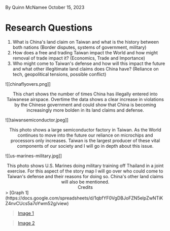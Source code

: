 By Quinn McNamee October 15, 2023


# Research Questions

1. What is China's land claim on Taiwan and what is the history between both nations (Border disputes, systems of government, military)
2. How does a free and trading Taiwan impact the World and how might removal of trade impact it? (Economics, Trade and Importance)
3. Who might come to Taiwan's defense and how will this impact the future and what other illegitimate land claims does China have? (Reliance on tech, geopolitical tensions, possible conflict)


![[chinaflyovers.png]]
<center>This chart shows the number of times China has illegally entered into Taiwanese airspace. Overtime the data shows a clear increase in violations by the Chinese government and could show that China is becoming increasingly more bolden in its land claims and defense.</center>

![[taiwansemiconductor.jpeg]]
<center>This photo shows a large semiconductor factory in Taiwan. As the World continues to move into the future our reliance on microchips and processors only increases. Taiwan is the largest producer of these vital components of our society and I will go in depth about this issue.</center>

![[us-marines-military.jpg]]
<center>This photo shows U.S. Marines doing military training off Thailand in a joint exercise. For this aspect of the story map I will go over who could come to Taiwan's defense and their reasons for doing so. China's other land claims will also be mentioned.</center>

<center>Credits</center>
> [Graph 1](https://docs.google.com/spreadsheets/d/1qbfYF0VgDBJoFZN5elpZwNTiKZ4nvCUcs5a7oYwm52g/view)

> [Image 1](https://www.cnbc.com/2022/08/17/china-needs-taiwans-biggest-chipmaker-more-than-the-other-way-around.html)

>[Image 2](https://www.newsweek.com/us-marines-covert-training-operation-taiwan-defense-troops-1546213)


